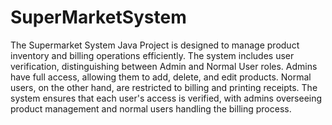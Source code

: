 # SuperMarketSystem
The Supermarket System Java Project is designed to manage product inventory and billing operations efficiently. The system includes user verification, distinguishing between Admin and Normal User roles. Admins have full access, allowing them to add, delete, and edit products. Normal users, on the other hand, are restricted to billing and printing receipts. The system ensures that each user's access is verified, with admins overseeing product management and normal users handling the billing process.
